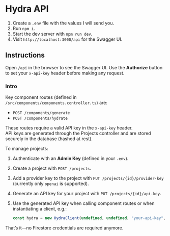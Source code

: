 # Hydra API

1. Create a `.env` file with the values I will send you.
2. Run `npm i`.
3. Start the dev server with `npm run dev`.
4. Visit `http://localhost:3000/api` for the Swagger UI.

## Instructions

Open `/api` in the browser to see the Swagger UI. Use the **Authorize** button to set your `x-api-key` header before making any request.

### Intro

Key component routes (defined in `/src/components/components.controller.ts`) are:

- `POST /components/generate`
- `POST /components/hydrate`

These routes require a valid API key in the `x-api-key` header.  
API keys are generated through the Projects controller and are stored securely in the database (hashed at rest).

To manage projects:

1. Authenticate with an **Admin Key** (defined in your `.env`).
2. Create a project with `POST /projects`.
3. Add a provider key to the project with `PUT /projects/{id}/provider-key` (currently only `openai` is supported).
4. Generate an API key for your project with `PUT /projects/{id}/api-key`.
5. Use the generated API key when calling component routes or when instantiating a client, e.g.:

   ```ts
   const hydra = new HydraClient(undefined, undefined, "your-api-key", apiUrl);
   ```

That’s it—no Firestore credentials are required anymore.
